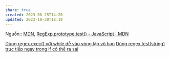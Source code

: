 ```yaml
---
share: true
created: 2023-08-25T14:20
updated: 2023-10-30T18:19
---
```

Nguồn:: [MDN](../../../%CE%9E%20Ngu%E1%BB%93n%20v%C3%A0%20t%C3%A0i%20nguy%C3%AAn%20h%E1%BB%97%20tr%E1%BB%A3/%CE%9E%20Ngu%E1%BB%93n/MDN.md), [RegExp.prototype.test() - JavaScript | MDN](https://developer.mozilla.org/en-US/docs/Web/JavaScript/Reference/Global_Objects/RegExp/test)

[Dùng regex.exec() với while dễ vào vòng lặp vô hạn](./D%C3%B9ng%20regex.exec()%20v%E1%BB%9Bi%20while%20d%E1%BB%85%20v%C3%A0o%20v%C3%B2ng%20l%E1%BA%B7p%20v%C3%B4%20h%E1%BA%A1n.md) 
[Dùng regex.test(string) trực tiếp ngay trong if có thể ra sai](./D%C3%B9ng%20regex.test(string)%20tr%E1%BB%B1c%20ti%E1%BA%BFp%20ngay%20trong%20if%20c%C3%B3%20th%E1%BB%83%20ra%20sai.md)
